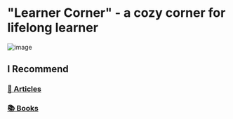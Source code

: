 # "Learner Corner" - a cozy corner for lifelong learner

![image](https://github.com/brahinets/learner-corner/assets/4119411/7930f263-1665-4854-aa29-6f3d9c8c5901)

## I Recommend 
### [📰 Articles](./articles.md)
### [📚 Books](./books.md)       
